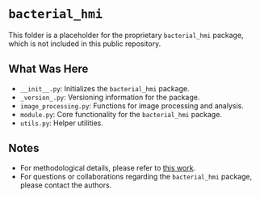 # `bacterial_hmi`

This folder is a placeholder for the proprietary `bacterial_hmi` package, which is not included in this public repository. 

## What Was Here
- `__init__.py`: Initializes the `bacterial_hmi` package.
- `_version_.py`: Versioning information for the package.
- `image_processing.py`: Functions for image processing and analysis.
- `module.py`: Core functionality for the `bacterial_hmi` package.
- `utils.py`: Helper utilities.

## Notes

- For methodological details, please refer to [this work](https://doi.org/10.1016/j.compag.2023.107802).
- For questions or collaborations regarding the `bacterial_hmi` package, please contact the authors.
